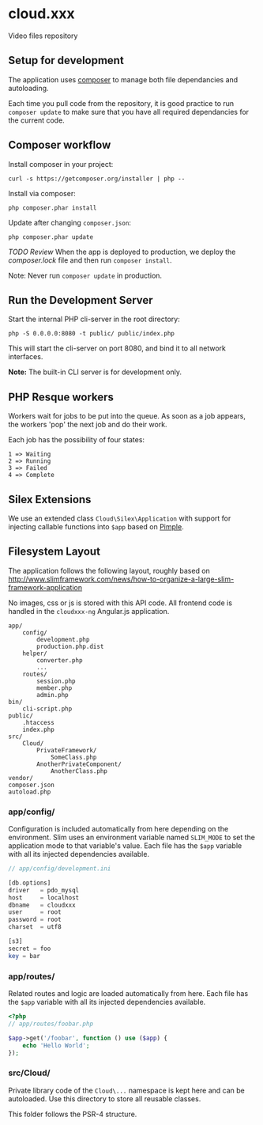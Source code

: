 cloud.xxx
=========

Video files repository

Setup for development
---------------------

The application uses [composer](https://getcomposer.org) to manage both
file dependancies and autoloading.

Each time you pull code from the repository, it is good practice to run
`composer update` to make sure that you have all required dependancies
for the current code.

Composer workflow
-----------------

Install composer in your project:

    curl -s https://getcomposer.org/installer | php --

Install via composer:

    php composer.phar install

Update after changing `composer.json`:

    php composer.phar update

*TODO Review*
When the app is deployed to production, we deploy
the *composer.lock* file and then run `composer install`.

Note: Never run `composer update` in production.

Run the Development Server
--------------------------

Start the internal PHP cli-server in the root directory:

    php -S 0.0.0.0:8080 -t public/ public/index.php

This will start the cli-server on port 8080, and bind it to all network interfaces.

**Note:** The built-in CLI server is for development only.

PHP Resque workers
------------------

Workers wait for jobs to be put into the queue. As soon as a job
appears, the workers 'pop' the next job and do their work.

Each job has the possibility of four states:

    1 => Waiting
    2 => Running
    3 => Failed
    4 => Complete

Silex Extensions
---------------

We use an extended class `Cloud\Silex\Application` with support for injecting
callable functions into `$app` based on [Pimple](http://pimple.sensiolabs.org/).

Filesystem Layout
-----------------

The application follows the following layout, roughly based on
http://www.slimframework.com/news/how-to-organize-a-large-slim-framework-application

No images, css or js is stored with this API code. All frontend code is
handled in the `cloudxxx-ng` Angular.js application.

    app/
        config/
            development.php
            production.php.dist
        helper/
            converter.php 
            ...
        routes/
            session.php
            member.php
            admin.php
    bin/
        cli-script.php
    public/
        .htaccess
        index.php
    src/
        Cloud/
            PrivateFramework/
                SomeClass.php
            AnotherPrivateComponent/
                AnotherClass.php
    vendor/
    composer.json
    autoload.php

### app/config/

Configuration is included automatically from here depending on the
environment. Slim uses an environment variable named `SLIM_MODE` to set
the application mode to that variable's value. Each file has the `$app`
variable with all its injected dependencies available.

```php
// app/config/development.ini

[db.options]
driver   = pdo_mysql
host     = localhost
dbname   = cloudxxx
user     = root
password = root
charset  = utf8

[s3]
secret = foo
key = bar

```

### app/routes/

Related routes and logic are loaded automatically from here. Each file
has the `$app` variable with all its injected dependencies available.

```php
<?php
// app/routes/foobar.php

$app->get('/foobar', function () use ($app) {
    echo 'Hello World';
});
```

### src/Cloud/

Private library code of the `Cloud\...` namespace is kept here and
can be autoloaded. Use this directory to store all reusable classes.

This folder follows the PSR-4 structure.
